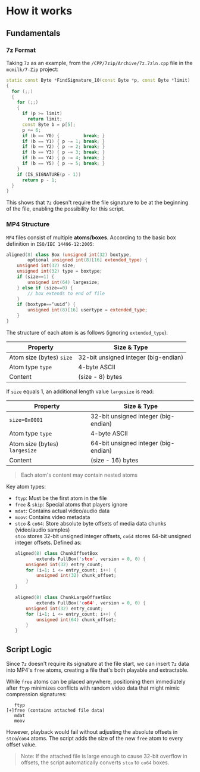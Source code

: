 # How it works

## Fundamentals

### 7z Format

Taking `7z` as an example, from the `/CPP/7zip/Archive/7z.7zln.cpp` file in the `mcmilk/7-Zip` project:
```C++
static const Byte *FindSignature_10(const Byte *p, const Byte *limit)
{
  for (;;)
  {
    for (;;)
    {
      if (p >= limit)
        return limit;
      const Byte b = p[5];
      p += 6;
      if (b == Y0) {         break; }
      if (b == Y1) { p -= 1; break; }
      if (b == Y2) { p -= 2; break; }
      if (b == Y3) { p -= 3; break; }
      if (b == Y4) { p -= 4; break; }
      if (b == Y5) { p -= 5; break; }
    }
    if (IS_SIGNATURE(p - 1))
      return p - 1;
  }
}
```

This shows that `7z` doesn't require the file signature to be at the beginning of the file, enabling the possibility for this script.

### MP4 Structure

`MP4` files consist of multiple **atoms/boxes**. According to the basic box definition in `ISO/IEC 14496-12:2005`:

```c++
aligned(8) class Box (unsigned int(32) boxtype,
        optional unsigned int(8)[16] extended_type) {
    unsigned int(32) size;
    unsigned int(32) type = boxtype;
    if (size==1) {
        unsigned int(64) largesize;
    } else if (size==0) {
        // box extends to end of file
    }
    if (boxtype==‘uuid’) {
        unsigned int(8)[16] usertype = extended_type;
    }
}
```

The structure of each atom is as follows (ignoring `extended_type`):

| Property | Size & Type |
| --- | --- |
| Atom size (bytes) `size` | 32-bit unsigned integer (big-endian) |
| Atom type `type` | 4-byte ASCII |
| Content | (size - 8) bytes |

If `size` equals 1, an additional length value `largesize` is read:

| Property | Size & Type |
| --- | --- |
| `size=0x0001` | 32-bit unsigned integer (big-endian) |
| Atom type `type` | 4-byte ASCII |
| Atom size (bytes) `largesize` | 64-bit unsigned integer (big-endian) |
| Content | (size - 16) bytes |

> Each atom's content may contain nested atoms

Key atom types:
- `ftyp`: Must be the first atom in the file
- `free` & `skip`: Special atoms that players ignore
- `mdat`: Contains actual video/audio data
- `moov`: Contains video metadata
- `stco` & `co64`: Store absolute byte offsets of media data chunks (video/audio samples)\
  `stco` stores 32-bit unsigned integer offsets, `co64` stores 64-bit unsigned integer offsets. Defined as:
  ```cpp
  aligned(8) class ChunkOffsetBox
          extends FullBox('stco', version = 0, 0) {
      unsigned int(32) entry_count;
      for (i=1; i <= entry_count; i++) {
          unsigned int(32) chunk_offset;
      }
  }
  
  aligned(8) class ChunkLargeOffsetBox
          extends FullBox('co64', version = 0, 0) {
      unsigned int(32) entry_count;
      for (i=1; i <= entry_count; i++) {
          unsigned int(64) chunk_offset;
      }
  }
  ```

## Script Logic

Since `7z` doesn't require its signature at the file start, we can insert `7z` data into MP4's `free` atoms, creating a file that's both playable and extractable.

While `free` atoms can be placed anywhere, positioning them immediately after `ftyp` minimizes conflicts with random video data that might mimic compression signatures:

```
   ftyp
[+]free (contains attached file data)
   mdat
   moov
```

However, playback would fail without adjusting the absolute offsets in `stco`/`co64` atoms. The script adds the size of the new `free` atom to every offset value.

> Note: If the attached file is large enough to cause 32-bit overflow in offsets, the script automatically converts `stco` to `co64` boxes.
